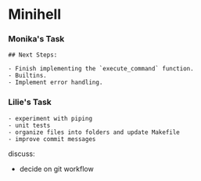 # Minihell

### Monika's Task
    ## Next Steps:

    - Finish implementing the `execute_command` function.
    - Builtins.
    - Implement error handling.

### Lilie's Task
    - experiment with piping
    - unit tests
    - organize files into folders and update Makefile
    - improve commit messages

discuss:
- decide on git workflow
